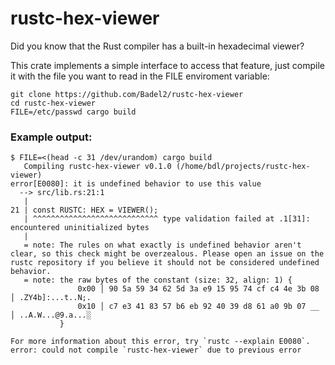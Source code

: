 # rustc-hex-viewer

Did you know that the Rust compiler has a built-in hexadecimal viewer?

This crate implements a simple interface to access that feature, just compile it with the file you want to read in the FILE enviroment variable:

```
git clone https://github.com/Badel2/rustc-hex-viewer
cd rustc-hex-viewer
FILE=/etc/passwd cargo build
```

### Example output:

```
$ FILE=<(head -c 31 /dev/urandom) cargo build
   Compiling rustc-hex-viewer v0.1.0 (/home/bdl/projects/rustc-hex-viewer)
error[E0080]: it is undefined behavior to use this value
  --> src/lib.rs:21:1
   |
21 | const RUSTC: HEX = VIEWER();
   | ^^^^^^^^^^^^^^^^^^^^^^^^^^^^ type validation failed at .1[31]: encountered uninitialized bytes
   |
   = note: The rules on what exactly is undefined behavior aren't clear, so this check might be overzealous. Please open an issue on the rustc repository if you believe it should not be considered undefined behavior.
   = note: the raw bytes of the constant (size: 32, align: 1) {
               0x00 │ 90 5a 59 34 62 5d 3a e9 15 95 74 cf c4 4e 3b 08 │ .ZY4b]:...t..N;.
               0x10 │ c7 e3 41 83 57 b6 eb 92 40 39 d8 61 a0 9b 07 __ │ ..A.W...@9.a...░
           }

For more information about this error, try `rustc --explain E0080`.
error: could not compile `rustc-hex-viewer` due to previous error
```
